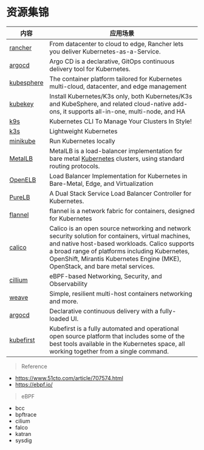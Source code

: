 # 资源集锦

| 内容                                                         | 应用场景                                                     |
| ------------------------------------------------------------ | ------------------------------------------------------------ |
| [rancher](https://rancher.com/)                              | From datacenter to cloud to edge, Rancher lets you deliver Kubernetes-as-a-Service. |
| [argocd](https://argoproj.github.io/cd/)                     | Argo CD is a declarative, GitOps continuous delivery tool for Kubernetes. |
| [kubesphere](https://github.com/kubesphere/kubesphere)       | The container platform tailored for Kubernetes multi-cloud, datacenter, and edge management |
| [kubekey](https://github.com/kubesphere/kubekey)             | Install Kubernetes/K3s only, both Kubernetes/K3s and KubeSphere, and related cloud-native add-ons, it supports all-in-one, multi-node, and HA |
| [k9s](https://github.com/derailed/k9s)                       | Kubernetes CLI To Manage Your Clusters In Style!             |
| [k3s](https://github.com/k3s-io/k3s)                         | Lightweight Kubernetes                                       |
| [minikube](https://github.com/kubernetes/minikube)           | Run Kubernetes locally                                       |
| [MetalLB](https://metallb.universe.tf/)                      | MetalLB is a load-balancer implementation for bare metal [Kubernetes](https://kubernetes.io/) clusters, using standard routing protocols. |
| [OpenELB](https://github.com/openelb/openelb)                | Load Balancer Implementation for Kubernetes in Bare-Metal, Edge, and Virtualization |
| [PureLB](https://purelb.gitlab.io/docs/)                     | A Dual Stack Service Load Balancer Controller for Kubernetes. |
| [flannel](https://github.com/flannel-io/flannel)             | flannel is a network fabric for containers, designed for Kubernetes |
| [calico](https://projectcalico.docs.tigera.io/getting-started/kubernetes/) | Calico is an open source networking and network security solution for containers, virtual machines, and native host-based workloads. Calico supports a broad range of platforms including Kubernetes, OpenShift, Mirantis Kubernetes Engine (MKE), OpenStack, and bare metal services. |
| [cillium](https://github.com/cilium/cilium)                  | eBPF-based Networking, Security, and Observability           |
| [weave](https://github.com/weaveworks/weave)                 | Simple, resilient multi-host containers networking and more. |
| [argocd](https://argoproj.github.io/cd/)                     | Declarative continuous delivery with a fully-loaded UI.      |
| [kubefirst](https://docs.kubefirst.io/)                      | Kubefirst is a fully automated and operational open source platform that includes some of the best tools available in the Kubernetes space, all working together from a single command. |



> Reference

- https://www.51cto.com/article/707574.html
- https://ebpf.io/



> eBPF

- bcc
- bpftrace
- cilium
- falco
- katran
- sysdig